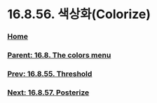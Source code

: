 # 16.8.56. 색상화(Colorize)

### [Home](./00-home.md)
### [Parent: 16.8. The colors menu](./16-08-00-the-colors-menu.md)
### [Prev: 16.8.55. Threshold](./16-08-55-threshold.md)
### [Next: 16.8.57. Posterize](./16-08-57-posterize.md)
